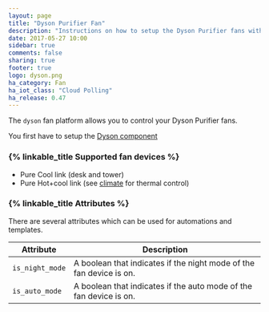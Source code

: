 ```yaml
---
layout: page
title: "Dyson Purifier Fan"
description: "Instructions on how to setup the Dyson Purifier fans within Home Assistant."
date: 2017-05-27 10:00
sidebar: true
comments: false
sharing: true
footer: true
logo: dyson.png
ha_category: Fan
ha_iot_class: "Cloud Polling"
ha_release: 0.47
---
```



The `dyson` fan platform allows you to control your Dyson Purifier fans.

You first have to setup the [Dyson component](/components/dyson/)

### {% linkable_title Supported fan devices %}

- Pure Cool link (desk and tower)
- Pure Hot+cool link (see [climate](/components/climate.dyson/) for thermal control)

### {% linkable_title Attributes %}

There are several attributes which can be used for automations and templates.

| Attribute | Description |
| --------- | ----------- |
| `is_night_mode` | A boolean that indicates if the night mode of the fan device is on.
| `is_auto_mode` | A boolean that indicates if the auto mode of the fan device is on.
